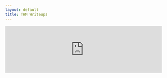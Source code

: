 ```yaml
---
layout: default
title: THM Writeups
---
```


<div style="position: relative; padding-bottom: 30%; height: 0; overflow: hidden; max-width: 100%;">
  <iframe 
    src="https://tryhackme.com/api/v2/badges/public-profile?userPublicId=3960948" 
    style="position: absolute; top:0; left: 0; width: 100%; height: 100%; border: none;"
  ></iframe>
  

- [Basic Pentesting](/writeups/BasicPentesting)
- [DiskAnalysis&Autopsy](/writeups/DiskAnalysis&Autopsy)
- [MrRobotCTF](/writeups/MrRobotCTF)
- [PickleRick](/writeups/PickleRick)
- [RootMe](/writeups/RootMe)
- [SimpleCTF](/writeups/SimpleCTF)
- [BountyHacker](/writeups/BountyHacker)
- [Wonderland](/writeups/Wonderland)
- [Mustacchio](/writeups/Mustacchio)
- [LazyAdmin](/writeups/LazyAdmin)
- [Internal](/writeups/Internal)
- [Biohazard](/writeups/Biohazard)
- [Tomghost](/writeups/tomghost)

